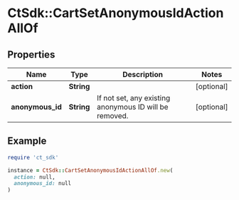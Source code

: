 # CtSdk::CartSetAnonymousIdActionAllOf

## Properties

| Name | Type | Description | Notes |
| ---- | ---- | ----------- | ----- |
| **action** | **String** |  | [optional] |
| **anonymous_id** | **String** | If not set, any existing anonymous ID will be removed. | [optional] |

## Example

```ruby
require 'ct_sdk'

instance = CtSdk::CartSetAnonymousIdActionAllOf.new(
  action: null,
  anonymous_id: null
)
```

